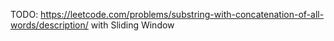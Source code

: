 TODO: https://leetcode.com/problems/substring-with-concatenation-of-all-words/description/ with Sliding Window